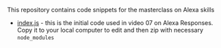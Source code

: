 This repository contains code snippets for the masterclass on Alexa skills

* [index.js](index.js) - this is the initial code used in video 07 on Alexa Responses.  Copy it to your local computer to edit and then zip with necessary `node_modules`
